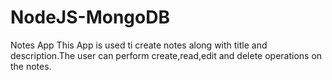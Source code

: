 # NodeJS-MongoDB
Notes App
This App is used ti create notes along with title and description.The user can perform create,read,edit and delete operations on the notes.
